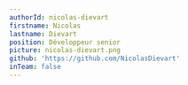 ```yaml
---
authorId: nicolas-dievart
firstname: Nicolas
lastname: Dievart
position: Développeur senior
picture: nicolas-dievart.png
github: 'https://github.com/NicolasDievart'
inTeam: false
---
```


